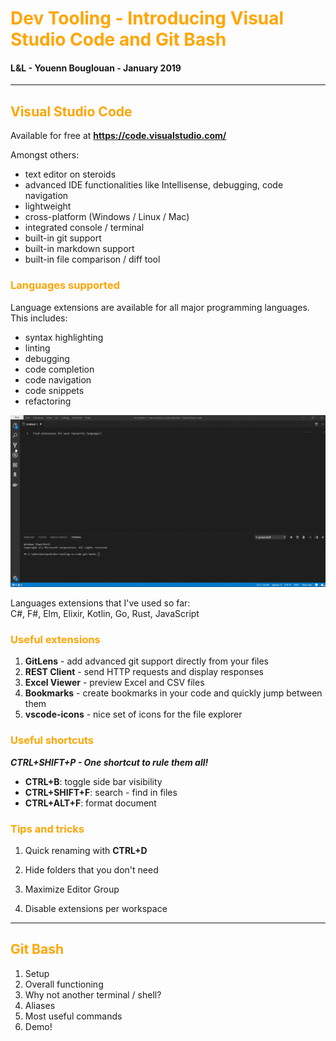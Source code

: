 # <span style="color:orange">Dev Tooling - Introducing Visual Studio Code and Git Bash</span>

#### L&L - Youenn Bouglouan - January 2019

---
## <span style="color:orange">Visual Studio Code</span>

Available for free at <b>https://code.visualstudio.com/</b>

Amongst others:
- text editor on steroids
- advanced IDE functionalities like Intellisense, debugging, code navigation
- lightweight
- cross-platform (Windows / Linux / Mac)
- integrated console / terminal
- built-in git support
- built-in markdown support
- built-in file comparison / diff tool

### <span style="color:orange">Languages supported</span>

Language extensions are available for all major programming languages. This includes:
- syntax highlighting
- linting
- debugging
- code completion
- code navigation
- code snippets
- refactoring

![find language extensions](assets/find-language-extensions.gif)

Languages extensions that I've used so far:  
C#, F#, Elm, Elixir, Kotlin, Go, Rust, JavaScript

### <span style="color:orange">Useful extensions</span>

1. <b>GitLens</b> - add advanced git support directly from your files
2. <b>REST Client</b> - send HTTP requests and display responses
3. <b>Excel Viewer</b> - preview Excel and CSV files
4. <b>Bookmarks</b> - create bookmarks in your code and quickly jump between them
5. <b>vscode-icons</b> - nice set of icons for the file explorer

### <span style="color:orange">Useful shortcuts</span>

<b><cite>CTRL+SHIFT+P - One shortcut to rule them all!</cite></b>

- <b>CTRL+B</b>: toggle side bar visibility
- <b>CTRL+SHIFT+F</b>: search - find in files
- <b>CTRL+ALT+F</b>: format document

### <span style="color:orange">Tips and tricks</span>

1. Quick renaming with <b>CTRL+D</b>

2. Hide folders that you don't need

3. Maximize Editor Group

4. Disable extensions per workspace










---
## <span style="color:orange">Git Bash</span>

1. Setup
2. Overall functioning
3. Why not another terminal / shell?
4. Aliases
5. Most useful commands
6. Demo!
